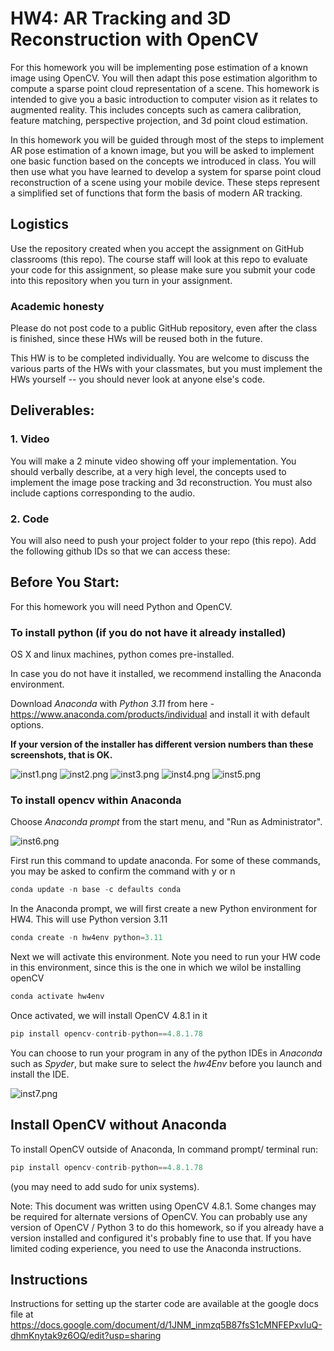 # HW4: AR Tracking and 3D Reconstruction with OpenCV

For this homework you will be implementing pose estimation of a known image using OpenCV. You will then adapt this pose estimation algorithm to compute a sparse point cloud representation of a scene. This homework is intended to give you a basic introduction to computer vision as it relates to augmented reality. This includes concepts such as camera calibration, feature matching, perspective projection, and 3d point cloud estimation. 

In this homework you will be guided through most of the steps to implement AR pose estimation of a known image, but you will be asked to implement one basic function based on the concepts we introduced in class. You will then use what you have learned to develop a system for sparse point cloud reconstruction of a scene using your mobile device. These steps represent a simplified set of functions that form the basis of modern AR tracking. 


 

## Logistics

Use the repository created when you accept the assignment on GitHub classrooms (this repo). The course staff will look at this repo to evaluate your code for this assignment, so please make sure you submit your code into this repository when you turn in your assignment.

### Academic honesty
Please do not post code to a public GitHub repository, even after the class is finished, since these HWs will be reused both  in the future.

This HW is to be completed individually. You are welcome to discuss the various parts of the HWs with your classmates, but you must implement the HWs yourself -- you should never look at anyone else's code.

## Deliverables:

### 1. Video

You will make a 2 minute video showing off your implementation. You should verbally describe, at a very high level, the concepts used to implement the image pose tracking and 3d reconstruction. You must also include captions corresponding to the audio.

### 2. Code
You will also need to push your project folder to your repo (this repo). Add the following github IDs so that we can access these:

## Before You Start:
For this homework you will need Python and OpenCV. 

### To install python (if you do not have it already installed)

OS X and linux machines, python comes pre-installed. 

In case you do not have it installed, we recommend installing the Anaconda environment.

Download _Anaconda_ with _Python 3.11_ from here - https://www.anaconda.com/products/individual and install it with default options.

**If your version of the installer has different version numbers than these screenshots, that is OK.**

![inst1.png](/Instructions/inst1.PNG)
![inst2.png](/Instructions/inst2.PNG)
![inst3.png](/Instructions/inst3.PNG)
![inst4.png](/Instructions/inst4.PNG)
![inst5.png](/Instructions/inst5.PNG)

### To install opencv within Anaconda

Choose _Anaconda prompt_ from the start menu, and "Run as Administrator".

![inst6.png](/Instructions/inst6.PNG)

First run this command to update anaconda. For some of these commands, you may be asked to confirm the command with y or n

```python
conda update -n base -c defaults conda
```

In the Anaconda prompt, we will first create a new Python environment for HW4. This will use Python version 3.11
```python
conda create -n hw4env python=3.11
```

Next we will activate this environment. Note you need to run your HW code in this environment, since this is the one in which we wilol be installing openCV
```python
conda activate hw4env
```

Once activated, we will install OpenCV 4.8.1 in it
```python
pip install opencv-contrib-python==4.8.1.78
```

You can choose to run your program in any of the python IDEs in _Anaconda_ such as _Spyder_, but make sure to select the _hw4Env_ before you launch and install the IDE.

![inst7.png](/Instructions/inst7.PNG)

## Install OpenCV without Anaconda
To install OpenCV outside of Anaconda, In command prompt/ terminal run:

```python
pip install opencv-contrib-python==4.8.1.78
```
(you may need to add sudo for unix systems). 

Note: This document was written using OpenCV 4.8.1. Some changes may be required for alternate versions of OpenCV. You can probably use any version of OpenCV / Python 3 to do this homework, so if you already have a version installed and configured it's probably fine to use that. If you have limited coding experience, you need to use the Anaconda instructions.

## Instructions

Instructions for setting up the starter code are available at the google docs file at https://docs.google.com/document/d/1JNM_inmzq5B87fsS1cMNFEPxvIuQ-dhmKnytak9z6OQ/edit?usp=sharing


